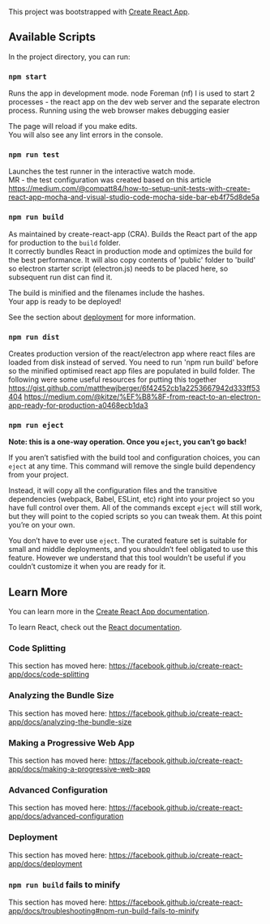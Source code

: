 This project was bootstrapped with [Create React App](https://github.com/facebook/create-react-app).

## Available Scripts

In the project directory, you can run:

### `npm start`

Runs the app in development mode. node Foreman (nf) I is used to start 2 processes - the react app on the dev web server and the separate electron process. Running using the web browser makes debugging easier <br />

The page will reload if you make edits.<br />
You will also see any lint errors in the console.

### `npm run test`

Launches the test runner in the interactive watch mode.<br />
MR - the test configuration was created based on this article https://medium.com/@compatt84/how-to-setup-unit-tests-with-create-react-app-mocha-and-visual-studio-code-mocha-side-bar-eb4f75d8de5a

### `npm run build`

As maintained by create-react-app (CRA). Builds the React part of the app for production to the `build` folder.<br />
It correctly bundles React in production mode and optimizes the build for the best performance. It will also copy contents of 'public' folder to 'build' so electron starter script (electron.js) needs to be placed here, so subsequent run dist can find it.

The build is minified and the filenames include the hashes.<br />
Your app is ready to be deployed!

See the section about [deployment](https://facebook.github.io/create-react-app/docs/deployment) for more information.

### `npm run dist`
Creates production version of the react/electron app where react files are loaded from disk instead of served. You need to run 'npm run build' before so the minified optimised react app files are populated in build folder. The following were some useful resources for putting this together
https://gist.github.com/matthewjberger/6f42452cb1a2253667942d333ff53404
https://medium.com/@kitze/%EF%B8%8F-from-react-to-an-electron-app-ready-for-production-a0468ecb1da3




### `npm run eject`

**Note: this is a one-way operation. Once you `eject`, you can’t go back!**

If you aren’t satisfied with the build tool and configuration choices, you can `eject` at any time. This command will remove the single build dependency from your project.

Instead, it will copy all the configuration files and the transitive dependencies (webpack, Babel, ESLint, etc) right into your project so you have full control over them. All of the commands except `eject` will still work, but they will point to the copied scripts so you can tweak them. At this point you’re on your own.

You don’t have to ever use `eject`. The curated feature set is suitable for small and middle deployments, and you shouldn’t feel obligated to use this feature. However we understand that this tool wouldn’t be useful if you couldn’t customize it when you are ready for it.

## Learn More

You can learn more in the [Create React App documentation](https://facebook.github.io/create-react-app/docs/getting-started).

To learn React, check out the [React documentation](https://reactjs.org/).

### Code Splitting

This section has moved here: https://facebook.github.io/create-react-app/docs/code-splitting

### Analyzing the Bundle Size

This section has moved here: https://facebook.github.io/create-react-app/docs/analyzing-the-bundle-size

### Making a Progressive Web App

This section has moved here: https://facebook.github.io/create-react-app/docs/making-a-progressive-web-app

### Advanced Configuration

This section has moved here: https://facebook.github.io/create-react-app/docs/advanced-configuration

### Deployment

This section has moved here: https://facebook.github.io/create-react-app/docs/deployment

### `npm run build` fails to minify

This section has moved here: https://facebook.github.io/create-react-app/docs/troubleshooting#npm-run-build-fails-to-minify
